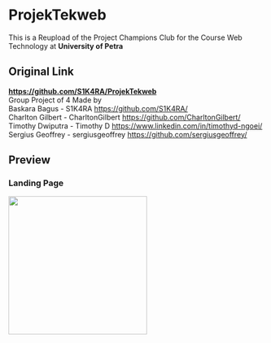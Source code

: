 # ProjekTekweb
This is a Reupload of the Project Champions Club for the Course Web Technology at **University of Petra**

## Original Link
**https://github.com/S1K4RA/ProjekTekweb**
<br/>Group Project of 4 Made by <br/>
  Baskara Bagus - S1K4RA https://github.com/S1K4RA/ <br/>
  Charlton Gilbert - CharltonGilbert https://github.com/CharltonGilbert/ <br/>
  Timothy Dwiputra - Timothy D https://www.linkedin.com/in/timothyd-ngoei/ <br/>
  Sergius Geoffrey - sergiusgeoffrey https://github.com/sergiusgeoffrey/ <br/>

## Preview
### Landing Page
<img src="https://user-images.githubusercontent.com/73834938/167290604-20f750c0-7f69-4f02-8266-9adc4093a18b.png" width="272" />
